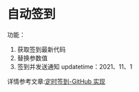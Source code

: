 
# 自动签到
功能：
1. 获取签到最新代码
2. 替换参数值
3. 签到并发送通知
updatetime：2021、11、1


详情参考文章:[定时签到-GitHub 实现](https://ruicky.me/2020/06/05/jd-sign/) 

